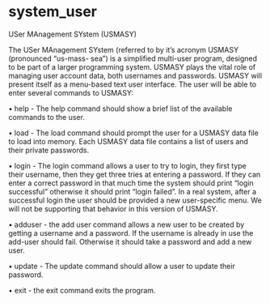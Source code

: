 # system_user


USer MAnagement SYstem (USMASY)

The USer MAnagement SYstem (referred to by it’s acronym USMASY (pronounced “us-mass-
sea”) is a simplified multi-user program, designed to be part of a larger programming system.
USMASY plays the vital role of managing user account data, both usernames and passwords.
USMASY will present itself as a menu-based text user interface. The user will be able to enter
several commands to USMASY:

• help - The help command should show a brief list of the available commands to the user.

• load - The load command should prompt the user for a USMASY data file to load into
memory. Each USMASY data file contains a list of users and their private passwords.

• login - The login command allows a user to try to login, they first type their
username, then they get three tries at entering a password. If they can enter a correct
password in that much time the system should print “login successful” otherwise it should
print “login failed”. In a real system, after a successful login the user should be provided a
new user-specific menu. We will not be supporting that behavior in this version of USMASY.

• adduser - the add user command allows a new user to be created by getting a username
and a password. If the username is already in use the add-user should fail. Otherwise it
should take a password and add a new user.

• update - The update command should allow a user to update their password.

• exit - the exit command exits the program.
